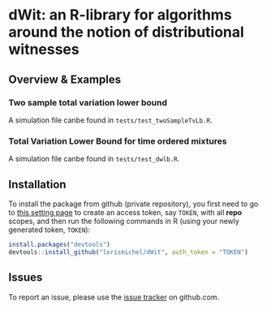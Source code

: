 # dWit: an R-library for algorithms around the notion of distributional witnesses

## Overview & Examples

### Two sample total variation lower bound

A simulation file canbe found in `tests/test_twoSampleTvLb.R`.

### Total Variation Lower Bound for time ordered mixtures

A simulation file canbe found in `tests/test_dwlb.R`.

## Installation

To install the package from github (private repository), you first need to go to [this setting page](https://github.com/settings/tokens) to create an access token, say `TOKEN`, with all **repo** scopes, and then run the following commands in R (using your newly generated token, `TOKEN`):

``` r
install.packages("devtools")
devtools::install_github("lorismichel/dWit", auth_token = "TOKEN")
```

## Issues

To report an issue, please use the [issue tracker](http://github.com/lorismichel/dWit/issues) on github.com.
